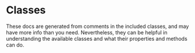 # Classes

These docs are generated from comments in the included classes, and may have more info than you need. Nevertheless, they can be helpful in understanding the available classes and what their properties and methods can do.